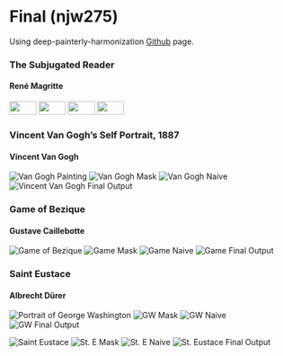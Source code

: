 # Final (njw275)

Using deep-painterly-harmonization [Github](https://github.com/luanfujun/deep-painterly-harmonization) page.


### The Subjugated Reader
#### René Magritte
<img src="https://github.com/artintelclass/final-njw275/blob/master/images/Book%20Images/book_target.jpg" height="24" width="48">
<img src="https://github.com/artintelclass/final-njw275/blob/master/images/Book%20Images/0_c_mask_dilated%2010.37.00%20PM.jpg" height="24" width="48">
<img src="https://github.com/artintelclass/final-njw275/blob/master/images/Book%20Images/0_naive%2010.37.00%20PM.jpg" height="24" width="48">
<img src="https://github.com/artintelclass/final-njw275/blob/master/images/My%20Final%20Outputs/NickBook3.jpg" height="24" width="48">

### Vincent Van Gogh’s Self Portrait, 1887
#### Vincent Van Gogh

![Van Gogh Painting](https://github.com/artintelclass/final-njw275/blob/master/images/Self%20Portrait/gogh_target.jpg)
![Van Gogh Mask](https://github.com/artintelclass/final-njw275/blob/master/images/Self%20Portrait/0_c_mask%2010.13.49%20PM.jpg)
![Van Gogh Naive](https://github.com/artintelclass/final-njw275/blob/master/images/Self%20Portrait/0_naive%2010.13.49%20PM.jpg)
![Vincent Van Gogh Final Output](https://github.com/artintelclass/final-njw275/blob/master/images/My%20Final%20Outputs/NickGogh.jpg)

### Game of Bezique
#### Gustave Caillebotte
![Game of Bezique](https://github.com/artintelclass/final-njw275/blob/master/images/Card%20Game/cards_target.jpg)
![Game Mask](https://github.com/artintelclass/final-njw275/blob/master/images/Card%20Game/0_c_mask%2010.54.43%20PM.jpg)
![Game Naive](https://github.com/artintelclass/final-njw275/blob/master/images/Card%20Game/nick%20getting%20beat%20at%20cards%2022-30-13-416.jpg)
![Game Final Output](https://github.com/artintelclass/final-njw275/blob/master/images/My%20Final%20Outputs/cards_final_res.jpg)

### Saint Eustace
#### Albrecht Dürer
![Portrait of George Washington](https://github.com/artintelclass/final-njw275/blob/master/images/GW/gw_target.jpg)
![GW Mask](https://github.com/artintelclass/final-njw275/blob/master/images/GW/0_c_mask_dilated%2010.26.29%20PM.jpg)
![GW Naive](https://github.com/artintelclass/final-njw275/blob/master/images/GW/0_naive%2010.26.29%20PM.jpg)
![GW Final Output](https://github.com/artintelclass/final-njw275/blob/master/images/My%20Final%20Outputs/gw_final_res.jpg)

![Saint Eustace](https://github.com/artintelclass/final-njw275/blob/master/images/St.%20Eustace/0_target.jpg)
![St. E Mask](https://github.com/artintelclass/final-njw275/blob/master/images/St.%20Eustace/0_c_mask.jpg)
![St. E Naive](https://github.com/artintelclass/final-njw275/blob/master/images/St.%20Eustace/0_naive.jpg)
![St. Eustace Final Output](https://github.com/artintelclass/final-njw275/blob/master/images/My%20Final%20Outputs/print_final_res.jpg)


